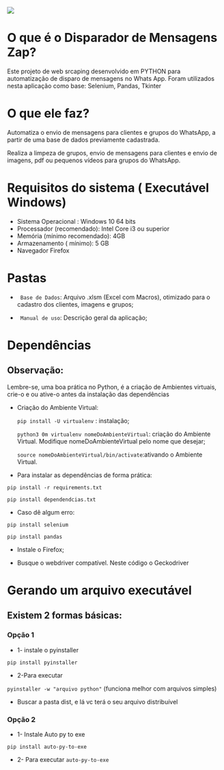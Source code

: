 ![](https://tinoober.com/imagens/cabecalho.png)

# O que é o Disparador de Mensagens Zap?

Este projeto de web srcaping desenvolvido em PYTHON para  automatização de disparo de mensagens no Whats App.
Foram utilizados nesta aplicação como base: Selenium, Pandas, Tkinter

# O que ele faz?
Automatiza o envio de mensagens para clientes e grupos do WhatsApp, a partir de uma base de dados previamente cadastrada.

Realiza a limpeza de grupos, envio de mensagens para clientes e envio de imagens, pdf ou pequenos vídeos para grupos do WhatsApp.


# Requisitos do sistema ( Executável Windows)

- Sistema Operacional : Windows 10 64 bits
- Processador (recomendado): Intel Core i3 ou superior
- Memória (mínimo recomendado): 4GB
- Armazenamento ( mínimo): 5 GB
- Navegador Firefox



# Pastas

- ` Base de Dados`: Arquivo .xlsm (Excel com Macros), otimizado para o cadastro dos clientes, imagens e grupos;


- ` Manual de uso`: Descrição geral da aplicação;


# Dependências

## Observação: 

Lembre-se, uma boa prática no Python, é a criação de Ambientes virtuais, crie-o e ou ative-o antes da instalação das dependências

- Criação do Ambiente Virtual:
   
   `pip install -U virtualenv` : instalação;
   
    `python3 0m virtualenv nomeDoAmbienteVirtual`: criação do Ambiente Virtual. Modifique nomeDoAmbienteVirtual pelo nome que desejar;

    `source nomeDoAmbienteVirtual/bin/activate`:ativando o Ambiente Virtual.

- Para instalar as dependências de forma prática:

`pip install -r requirements.txt `

`pip install dependendcias.txt`

- Caso dê algum erro:

`pip install selenium`

`pip install pandas`

- Instale o Firefox;

- Busque o webdriver compatível. Neste código o Geckodriver




# Gerando um arquivo executável

## Existem 2 formas básicas: 

### Opção 1
- 1- instale o pyinstaller

`pip install pyinstaller`

- 2-Para executar 

`pyinstaller -w "arquivo python"` 
(funciona melhor com arquivos simples)

- Buscar a pasta dist, e lá vc terá o seu arquivo distribuível

### Opção 2

- 1- Instale Auto py to exe 

 `pip install auto-py-to-exe`

- 2- Para executar
`auto-py-to-exe` 

